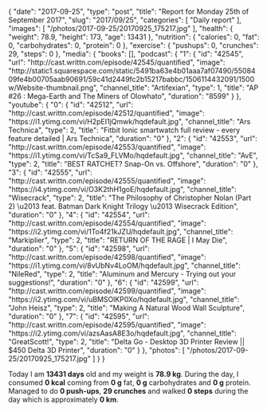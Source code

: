 {
    "date": "2017-09-25",
    "type": "post",
    "title": "Report for Monday 25th of September 2017",
    "slug": "2017\/09\/25",
    "categories": [
        "Daily report"
    ],
    "images": [
        "\/photos\/2017-09-25\/20170925_175217.jpg"
    ],
    "health": {
        "weight": 78.9,
        "height": 173,
        "age": 13431
    },
    "nutrition": {
        "calories": 0,
        "fat": 0,
        "carbohydrates": 0,
        "protein": 0
    },
    "exercise": {
        "pushups": 0,
        "crunches": 29,
        "steps": 0
    },
    "media": {
        "books": [],
        "podcast": {
            "1": {
                "id": "42545",
                "url": "http:\/\/cast.writtn.com\/episode\/42545\/quantified",
                "image": "http:\/\/static1.squarespace.com\/static\/5491ba63e4b01aaa7af07490\/5508409fe4b00705aab90691\/59c41d2449fc2b15217babbc\/1506114432091\/1500w\/Website-thumbnail.png",
                "channel_title": "Artifexian",
                "type": 1,
                "title": "AP #26 : Mega-Earth and The Miners of Olowhato",
                "duration": "8599"
            }
        },
        "youtube": {
            "0": {
                "id": "42512",
                "url": "http:\/\/cast.writtn.com\/episode\/42512\/quantified",
                "image": "https:\/\/i1.ytimg.com\/vi\/H2pEI1jQmwk\/hqdefault.jpg",
                "channel_title": "Ars Technica",
                "type": 2,
                "title": "Fitbit Ionic smartwatch full review - every feature detailed | Ars Technica",
                "duration": "0"
            },
            "2": {
                "id": "42553",
                "url": "http:\/\/cast.writtn.com\/episode\/42553\/quantified",
                "image": "https:\/\/i1.ytimg.com\/vi\/TcSa9_FLVMo\/hqdefault.jpg",
                "channel_title": "AvE",
                "type": 2,
                "title": "BEST RATCHET? Snap-On vs. Offshore",
                "duration": "0"
            },
            "3": {
                "id": "42555",
                "url": "http:\/\/cast.writtn.com\/episode\/42555\/quantified",
                "image": "https:\/\/i4.ytimg.com\/vi\/O3K2thH1goE\/hqdefault.jpg",
                "channel_title": "Wisecrack",
                "type": 2,
                "title": "The Philosophy of Christopher Nolan (Part 2) \u2013 feat. Batman Dark Knight Trilogy \u2013 Wisecrack Edition",
                "duration": "0"
            },
            "4": {
                "id": "42554",
                "url": "http:\/\/cast.writtn.com\/episode\/42554\/quantified",
                "image": "https:\/\/i2.ytimg.com\/vi\/1To4f21kJZU\/hqdefault.jpg",
                "channel_title": "Markiplier",
                "type": 2,
                "title": "RETURN OF THE RAGE | I May Die",
                "duration": "0"
            },
            "5": {
                "id": "42598",
                "url": "http:\/\/cast.writtn.com\/episode\/42598\/quantified",
                "image": "https:\/\/i1.ytimg.com\/vi\/8vUbNv4LoOM\/hqdefault.jpg",
                "channel_title": "NileRed",
                "type": 2,
                "title": "Aluminum and Mercury - Trying out your suggestions!",
                "duration": "0"
            },
            "6": {
                "id": "42599",
                "url": "http:\/\/cast.writtn.com\/episode\/42599\/quantified",
                "image": "https:\/\/i2.ytimg.com\/vi\/uBMSOlKP0Xo\/hqdefault.jpg",
                "channel_title": "John Heisz",
                "type": 2,
                "title": "Making A Natural Wood Wall Sculpture",
                "duration": "0"
            },
            "7": {
                "id": "42595",
                "url": "http:\/\/cast.writtn.com\/episode\/42595\/quantified",
                "image": "https:\/\/i2.ytimg.com\/vi\/azsAasA8E3o\/hqdefault.jpg",
                "channel_title": "GreatScott!",
                "type": 2,
                "title": "Delta Go - Desktop 3D Printer Review || $450 Delta 3D Printer",
                "duration": "0"
            }
        },
        "photos": [
            "\/photos\/2017-09-25\/20170925_175217.jpg"
        ]
    }
}

Today I am <strong>13431 days</strong> old and my weight is <strong>78.9 kg</strong>. During the day, I consumed <strong>0 kcal</strong> coming from <strong>0 g</strong> fat, <strong>0 g</strong> carbohydrates and <strong>0 g</strong> protein. Managed to do <strong>0 push-ups</strong>, <strong>29 crunches</strong> and walked <strong>0 steps</strong> during the day which is approximately <strong>0 km</strong>.
